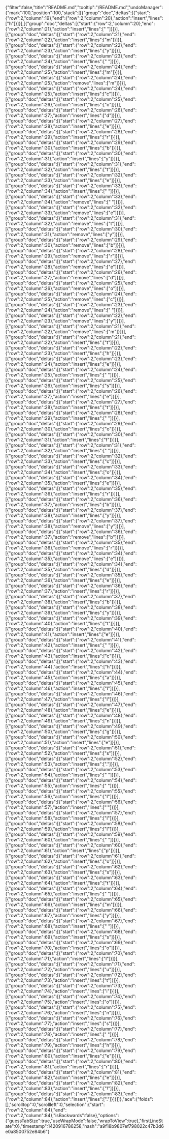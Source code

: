 {"filter":false,"title":"README.md","tooltip":"/README.md","undoManager":{"mark":100,"position":100,"stack":[[{"group":"doc","deltas":[{"start":{"row":2,"column":19},"end":{"row":2,"column":20},"action":"insert","lines":["h"]}]}],[{"group":"doc","deltas":[{"start":{"row":2,"column":20},"end":{"row":2,"column":21},"action":"insert","lines":[" "]}]}],[{"group":"doc","deltas":[{"start":{"row":2,"column":21},"end":{"row":2,"column":22},"action":"insert","lines":["m"]}]}],[{"group":"doc","deltas":[{"start":{"row":2,"column":22},"end":{"row":2,"column":23},"action":"insert","lines":["y"]}]}],[{"group":"doc","deltas":[{"start":{"row":2,"column":23},"end":{"row":2,"column":24},"action":"insert","lines":[" "]}]}],[{"group":"doc","deltas":[{"start":{"row":2,"column":24},"end":{"row":2,"column":25},"action":"insert","lines":["m"]}]}],[{"group":"doc","deltas":[{"start":{"row":2,"column":24},"end":{"row":2,"column":25},"action":"remove","lines":["m"]}]}],[{"group":"doc","deltas":[{"start":{"row":2,"column":24},"end":{"row":2,"column":25},"action":"insert","lines":["c"]}]}],[{"group":"doc","deltas":[{"start":{"row":2,"column":25},"end":{"row":2,"column":26},"action":"insert","lines":["o"]}]}],[{"group":"doc","deltas":[{"start":{"row":2,"column":26},"end":{"row":2,"column":27},"action":"insert","lines":["d"]}]}],[{"group":"doc","deltas":[{"start":{"row":2,"column":27},"end":{"row":2,"column":28},"action":"insert","lines":["e"]}]}],[{"group":"doc","deltas":[{"start":{"row":2,"column":28},"end":{"row":2,"column":29},"action":"insert","lines":["r"]}]}],[{"group":"doc","deltas":[{"start":{"row":2,"column":29},"end":{"row":2,"column":30},"action":"insert","lines":["b"]}]}],[{"group":"doc","deltas":[{"start":{"row":2,"column":30},"end":{"row":2,"column":31},"action":"insert","lines":["y"]}]}],[{"group":"doc","deltas":[{"start":{"row":2,"column":31},"end":{"row":2,"column":32},"action":"insert","lines":["t"]}]}],[{"group":"doc","deltas":[{"start":{"row":2,"column":32},"end":{"row":2,"column":33},"action":"insert","lines":["e"]}]}],[{"group":"doc","deltas":[{"start":{"row":2,"column":33},"end":{"row":2,"column":34},"action":"insert","lines":[" "]}]}],[{"group":"doc","deltas":[{"start":{"row":2,"column":33},"end":{"row":2,"column":34},"action":"remove","lines":[" "]}]}],[{"group":"doc","deltas":[{"start":{"row":2,"column":32},"end":{"row":2,"column":33},"action":"remove","lines":["e"]}]}],[{"group":"doc","deltas":[{"start":{"row":2,"column":31},"end":{"row":2,"column":32},"action":"remove","lines":["t"]}]}],[{"group":"doc","deltas":[{"start":{"row":2,"column":30},"end":{"row":2,"column":31},"action":"remove","lines":["y"]}]}],[{"group":"doc","deltas":[{"start":{"row":2,"column":29},"end":{"row":2,"column":30},"action":"remove","lines":["b"]}]}],[{"group":"doc","deltas":[{"start":{"row":2,"column":28},"end":{"row":2,"column":29},"action":"remove","lines":["r"]}]}],[{"group":"doc","deltas":[{"start":{"row":2,"column":27},"end":{"row":2,"column":28},"action":"remove","lines":["e"]}]}],[{"group":"doc","deltas":[{"start":{"row":2,"column":26},"end":{"row":2,"column":27},"action":"remove","lines":["d"]}]}],[{"group":"doc","deltas":[{"start":{"row":2,"column":25},"end":{"row":2,"column":26},"action":"remove","lines":["o"]}]}],[{"group":"doc","deltas":[{"start":{"row":2,"column":24},"end":{"row":2,"column":25},"action":"remove","lines":["c"]}]}],[{"group":"doc","deltas":[{"start":{"row":2,"column":23},"end":{"row":2,"column":24},"action":"remove","lines":[" "]}]}],[{"group":"doc","deltas":[{"start":{"row":2,"column":22},"end":{"row":2,"column":23},"action":"remove","lines":["y"]}]}],[{"group":"doc","deltas":[{"start":{"row":2,"column":21},"end":{"row":2,"column":22},"action":"remove","lines":["m"]}]}],[{"group":"doc","deltas":[{"start":{"row":2,"column":21},"end":{"row":2,"column":22},"action":"insert","lines":["t"]}]}],[{"group":"doc","deltas":[{"start":{"row":2,"column":22},"end":{"row":2,"column":23},"action":"insert","lines":["h"]}]}],[{"group":"doc","deltas":[{"start":{"row":2,"column":23},"end":{"row":2,"column":24},"action":"insert","lines":["e"]}]}],[{"group":"doc","deltas":[{"start":{"row":2,"column":24},"end":{"row":2,"column":25},"action":"insert","lines":[" "]}]}],[{"group":"doc","deltas":[{"start":{"row":2,"column":25},"end":{"row":2,"column":26},"action":"insert","lines":["s"]}]}],[{"group":"doc","deltas":[{"start":{"row":2,"column":26},"end":{"row":2,"column":27},"action":"insert","lines":["e"]}]}],[{"group":"doc","deltas":[{"start":{"row":2,"column":27},"end":{"row":2,"column":28},"action":"insert","lines":["t"]}]}],[{"group":"doc","deltas":[{"start":{"row":2,"column":28},"end":{"row":2,"column":29},"action":"insert","lines":[" "]}]}],[{"group":"doc","deltas":[{"start":{"row":2,"column":29},"end":{"row":2,"column":30},"action":"insert","lines":["o"]}]}],[{"group":"doc","deltas":[{"start":{"row":2,"column":30},"end":{"row":2,"column":31},"action":"insert","lines":["f"]}]}],[{"group":"doc","deltas":[{"start":{"row":2,"column":31},"end":{"row":2,"column":32},"action":"insert","lines":[" "]}]}],[{"group":"doc","deltas":[{"start":{"row":2,"column":32},"end":{"row":2,"column":33},"action":"insert","lines":["c"]}]}],[{"group":"doc","deltas":[{"start":{"row":2,"column":33},"end":{"row":2,"column":34},"action":"insert","lines":["o"]}]}],[{"group":"doc","deltas":[{"start":{"row":2,"column":34},"end":{"row":2,"column":35},"action":"insert","lines":["e"]}]}],[{"group":"doc","deltas":[{"start":{"row":2,"column":35},"end":{"row":2,"column":36},"action":"insert","lines":["r"]}]}],[{"group":"doc","deltas":[{"start":{"row":2,"column":36},"end":{"row":2,"column":37},"action":"insert","lines":["b"]}]}],[{"group":"doc","deltas":[{"start":{"row":2,"column":37},"end":{"row":2,"column":38},"action":"insert","lines":["y"]}]}],[{"group":"doc","deltas":[{"start":{"row":2,"column":37},"end":{"row":2,"column":38},"action":"remove","lines":["y"]}]}],[{"group":"doc","deltas":[{"start":{"row":2,"column":36},"end":{"row":2,"column":37},"action":"remove","lines":["b"]}]}],[{"group":"doc","deltas":[{"start":{"row":2,"column":35},"end":{"row":2,"column":36},"action":"remove","lines":["r"]}]}],[{"group":"doc","deltas":[{"start":{"row":2,"column":34},"end":{"row":2,"column":35},"action":"remove","lines":["e"]}]}],[{"group":"doc","deltas":[{"start":{"row":2,"column":34},"end":{"row":2,"column":35},"action":"insert","lines":["d"]}]}],[{"group":"doc","deltas":[{"start":{"row":2,"column":35},"end":{"row":2,"column":36},"action":"insert","lines":["e"]}]}],[{"group":"doc","deltas":[{"start":{"row":2,"column":36},"end":{"row":2,"column":37},"action":"insert","lines":["r"]}]}],[{"group":"doc","deltas":[{"start":{"row":2,"column":37},"end":{"row":2,"column":38},"action":"insert","lines":["b"]}]}],[{"group":"doc","deltas":[{"start":{"row":2,"column":38},"end":{"row":2,"column":39},"action":"insert","lines":["y"]}]}],[{"group":"doc","deltas":[{"start":{"row":2,"column":39},"end":{"row":2,"column":40},"action":"insert","lines":["t"]}]}],[{"group":"doc","deltas":[{"start":{"row":2,"column":40},"end":{"row":2,"column":41},"action":"insert","lines":["e"]}]}],[{"group":"doc","deltas":[{"start":{"row":2,"column":41},"end":{"row":2,"column":42},"action":"insert","lines":[" "]}]}],[{"group":"doc","deltas":[{"start":{"row":2,"column":42},"end":{"row":2,"column":43},"action":"insert","lines":["c"]}]}],[{"group":"doc","deltas":[{"start":{"row":2,"column":43},"end":{"row":2,"column":44},"action":"insert","lines":["h"]}]}],[{"group":"doc","deltas":[{"start":{"row":2,"column":44},"end":{"row":2,"column":45},"action":"insert","lines":["a"]}]}],[{"group":"doc","deltas":[{"start":{"row":2,"column":45},"end":{"row":2,"column":46},"action":"insert","lines":["l"]}]}],[{"group":"doc","deltas":[{"start":{"row":2,"column":46},"end":{"row":2,"column":47},"action":"insert","lines":["l"]}]}],[{"group":"doc","deltas":[{"start":{"row":2,"column":47},"end":{"row":2,"column":48},"action":"insert","lines":["e"]}]}],[{"group":"doc","deltas":[{"start":{"row":2,"column":48},"end":{"row":2,"column":49},"action":"insert","lines":["n"]}]}],[{"group":"doc","deltas":[{"start":{"row":2,"column":49},"end":{"row":2,"column":50},"action":"insert","lines":["g"]}]}],[{"group":"doc","deltas":[{"start":{"row":2,"column":50},"end":{"row":2,"column":51},"action":"insert","lines":["e"]}]}],[{"group":"doc","deltas":[{"start":{"row":2,"column":51},"end":{"row":2,"column":52},"action":"insert","lines":["s"]}]}],[{"group":"doc","deltas":[{"start":{"row":2,"column":52},"end":{"row":2,"column":53},"action":"insert","lines":["."]}]}],[{"group":"doc","deltas":[{"start":{"row":2,"column":53},"end":{"row":2,"column":54},"action":"insert","lines":[" "]}]}],[{"group":"doc","deltas":[{"start":{"row":2,"column":54},"end":{"row":2,"column":55},"action":"insert","lines":[" "]}]}],[{"group":"doc","deltas":[{"start":{"row":2,"column":55},"end":{"row":2,"column":56},"action":"insert","lines":["I"]}]}],[{"group":"doc","deltas":[{"start":{"row":2,"column":56},"end":{"row":2,"column":57},"action":"insert","lines":["'"]}]}],[{"group":"doc","deltas":[{"start":{"row":2,"column":57},"end":{"row":2,"column":58},"action":"insert","lines":["l"]}]}],[{"group":"doc","deltas":[{"start":{"row":2,"column":58},"end":{"row":2,"column":59},"action":"insert","lines":["l"]}]}],[{"group":"doc","deltas":[{"start":{"row":2,"column":59},"end":{"row":2,"column":60},"action":"insert","lines":[" "]}]}],[{"group":"doc","deltas":[{"start":{"row":2,"column":60},"end":{"row":2,"column":61},"action":"insert","lines":["p"]}]}],[{"group":"doc","deltas":[{"start":{"row":2,"column":61},"end":{"row":2,"column":62},"action":"insert","lines":["o"]}]}],[{"group":"doc","deltas":[{"start":{"row":2,"column":62},"end":{"row":2,"column":63},"action":"insert","lines":["s"]}]}],[{"group":"doc","deltas":[{"start":{"row":2,"column":63},"end":{"row":2,"column":64},"action":"insert","lines":["t"]}]}],[{"group":"doc","deltas":[{"start":{"row":2,"column":64},"end":{"row":2,"column":65},"action":"insert","lines":[" "]}]}],[{"group":"doc","deltas":[{"start":{"row":2,"column":65},"end":{"row":2,"column":66},"action":"insert","lines":["m"]}]}],[{"group":"doc","deltas":[{"start":{"row":2,"column":66},"end":{"row":2,"column":67},"action":"insert","lines":["y"]}]}],[{"group":"doc","deltas":[{"start":{"row":2,"column":67},"end":{"row":2,"column":68},"action":"insert","lines":[" "]}]}],[{"group":"doc","deltas":[{"start":{"row":2,"column":68},"end":{"row":2,"column":69},"action":"insert","lines":["s"]}]}],[{"group":"doc","deltas":[{"start":{"row":2,"column":69},"end":{"row":2,"column":70},"action":"insert","lines":["o"]}]}],[{"group":"doc","deltas":[{"start":{"row":2,"column":70},"end":{"row":2,"column":71},"action":"insert","lines":["l"]}]}],[{"group":"doc","deltas":[{"start":{"row":2,"column":71},"end":{"row":2,"column":72},"action":"insert","lines":["u"]}]}],[{"group":"doc","deltas":[{"start":{"row":2,"column":72},"end":{"row":2,"column":73},"action":"insert","lines":["t"]}]}],[{"group":"doc","deltas":[{"start":{"row":2,"column":73},"end":{"row":2,"column":74},"action":"insert","lines":["i"]}]}],[{"group":"doc","deltas":[{"start":{"row":2,"column":74},"end":{"row":2,"column":75},"action":"insert","lines":["o"]}]}],[{"group":"doc","deltas":[{"start":{"row":2,"column":75},"end":{"row":2,"column":76},"action":"insert","lines":["n"]}]}],[{"group":"doc","deltas":[{"start":{"row":2,"column":76},"end":{"row":2,"column":77},"action":"insert","lines":["s"]}]}],[{"group":"doc","deltas":[{"start":{"row":2,"column":77},"end":{"row":2,"column":78},"action":"insert","lines":[" "]}]}],[{"group":"doc","deltas":[{"start":{"row":2,"column":78},"end":{"row":2,"column":79},"action":"insert","lines":["h"]}]}],[{"group":"doc","deltas":[{"start":{"row":2,"column":79},"end":{"row":2,"column":80},"action":"insert","lines":["e"]}]}],[{"group":"doc","deltas":[{"start":{"row":2,"column":80},"end":{"row":2,"column":81},"action":"insert","lines":["r"]}]}],[{"group":"doc","deltas":[{"start":{"row":2,"column":81},"end":{"row":2,"column":82},"action":"insert","lines":["e"]}]}],[{"group":"doc","deltas":[{"start":{"row":2,"column":82},"end":{"row":2,"column":83},"action":"insert","lines":["!"]}]}],[{"group":"doc","deltas":[{"start":{"row":2,"column":83},"end":{"row":2,"column":84},"action":"insert","lines":["."]}]}]]},"ace":{"folds":[],"scrolltop":0,"scrollleft":0,"selection":{"start":{"row":2,"column":84},"end":{"row":2,"column":84},"isBackwards":false},"options":{"guessTabSize":true,"useWrapMode":false,"wrapToView":true},"firstLineState":0},"timestamp":1420916786258,"hash":"a9f18b9807ef798022c47b3d6e0a8500752e84b6"}
